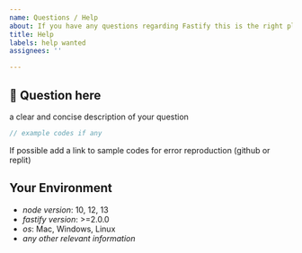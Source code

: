 ```yaml
---
name: Questions / Help
about: If you have any questions regarding Fastify this is the right place to ask
title: Help
labels: help wanted
assignees: ''

---
```


<!--
Before you submit a question we recommend you first look at our issue section (https://github.com/fastify/help/issues) to see if your question has already been answered.

**Please read this entire template before posting any issue. If you ignore these instructions
and post an issue here that does not follow the instructions, your issue might be closed,
locked, and assigned the `missing discussion` label.**
-->

## 💬  Question here 

a clear and concise description of your question

```js
// example codes if any
````



If possible add a link to sample codes for error reproduction (github or replit)

<!--
 [source_name](url here)
-->

## Your Environment

- *node version*: 10, 12, 13
- *fastify version*: >=2.0.0
- *os*: Mac, Windows, Linux
- *any other relevant information*
